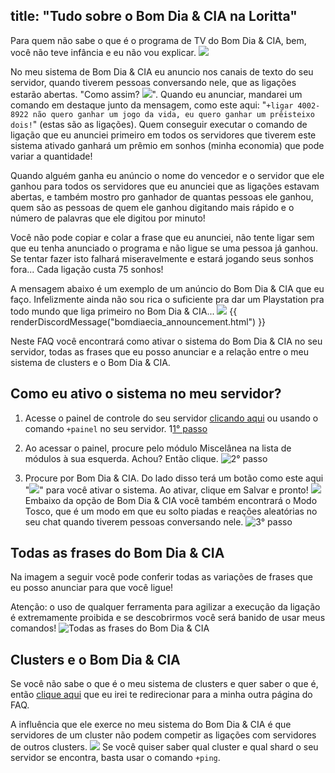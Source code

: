 title: "Tudo sobre o Bom Dia & CIA na Loritta"
---
Para quem não sabe o que é o programa de TV do Bom Dia & CIA, bem, você não teve infância e eu não vou explicar. <img src="https://cdn.discordapp.com/emojis/763231811723460629.png?v=1" class="inline-emoji">

No meu sistema de Bom Dia & CIA eu anuncio nos canais de texto do seu servidor, quando tiverem pessoas conversando nele, que as ligações estarão abertas. "Como assim? <img src="https://cdn.discordapp.com/emojis/500751183972007941.png?v=1" class="inline-emoji">". Quando eu anunciar, mandarei um comando em destaque junto da mensagem, como este aqui: "`+ligar 4002-8922 não quero ganhar um jogo da vida, eu quero ganhar um prêisteixo dois!`" (estas são as ligações). Quem conseguir executar o comando de ligação que eu anunciei primeiro em todos os servidores que tiverem este sistema ativado ganhará um prêmio em sonhos (minha economia) que pode variar a quantidade! 

Quando alguém ganha eu anúncio o nome do vencedor e o servidor que ele ganhou para todos os servidores que eu anunciei que as ligações estavam abertas, e também mostro pro ganhador de quantas pessoas ele ganhou, quem são as pessoas de quem ele ganhou digitando mais rápido e o número de palavras que ele digitou por minuto! 

Você não pode copiar e colar a frase que eu anunciei, não tente ligar sem que eu tenha anunciado o programa e não ligue se uma pessoa já ganhou. Se tentar fazer isto falhará miseravelmente e estará jogando seus sonhos fora... Cada ligação custa 75 sonhos! 

A mensagem abaixo é um exemplo de um anúncio do Bom Dia & CIA que eu faço. Infelizmente ainda não sou rica o suficiente pra dar um Playstation pra todo mundo que liga primeiro no Bom Dia & CIA... <img src="https://cdn.discordapp.com/emojis/626942886251855872.png?v=1" class="inline-emoji">
{{ renderDiscordMessage("bomdiaecia_announcement.html") }}

Neste FAQ você encontrará como ativar o sistema do Bom Dia & CIA no seu servidor, todas as frases que eu posso anunciar e a relação entre o meu sistema de clusters e o Bom Dia & CIA.

## Como eu ativo o sistema no meu servidor?
1. Acesse o painel de controle do seu servidor [clicando aqui](/dashboard) ou usando o comando `+painel` no seu servidor.
1[1° passo](https://cdn.discordapp.com/attachments/358774895850815488/798620452611817502/unknown.png)

2. Ao acessar o painel, procure pelo módulo Miscelânea na lista de módulos à sua esquerda. Achou? Então clique.
![2° passo](https://i.imgur.com/hojBZuE.png)

3. Procure por Bom Dia & CIA. Do lado disso terá um botão como este aqui "<img src="https://cdn.discordapp.com/emojis/769354477525401611.png?v=1" class="inline-emoji">" para você ativar o sistema. Ao ativar, clique em Salvar e pronto! <img src="https://cdn.discordapp.com/emojis/519546310978830355.png?v=1" class="inline-emoji"> Embaixo da opção de Bom Dia & CIA você também encontrará o Modo Tosco, que é um modo em que eu solto piadas e reações aleatórias no seu chat quando tiverem pessoas conversando nele.
![3° passo](https://i.imgur.com/Sp3ZYYp.png)

## Todas as frases do Bom Dia & CIA
Na imagem a seguir você pode conferir todas as variações de frases que eu posso anunciar para que você ligue!

Atenção: o uso de qualquer ferramenta para agilizar a execução da ligação é extremamente proibida e se descobrirmos você será banido de usar meus comandos!
![Todas as frases do Bom Dia & CIA](https://cdn.discordapp.com/attachments/358774895850815488/788149863564967956/unknown.png)

## Clusters e o Bom Dia & CIA
Se você não sabe o que é o meu sistema de clusters e quer saber o que é, então [clique aqui](/extras/faq-loritta/clusters-and-shards) que eu irei te redirecionar para a minha outra página do FAQ. 

A influência que ele exerce no meu sistema do Bom Dia & CIA é que servidores de um cluster não podem competir as ligações com servidores de outros clusters. <img src="https://cdn.discordapp.com/emojis/626942886251855872.png?v=1" class="inline-emoji"> Se você quiser saber qual cluster e qual shard o seu servidor se encontra, basta usar o comando `+ping`.

